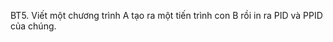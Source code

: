 BT5. Viết một chương trình A tạo ra một tiến trình con B rồi in ra PID và PPID của chúng.
